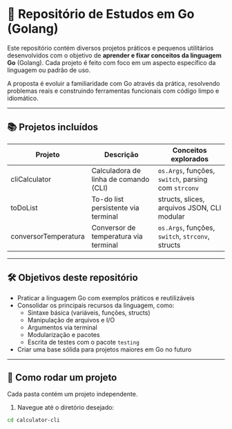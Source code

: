 # 🧠 Repositório de Estudos em Go (Golang)

Este repositório contém diversos projetos práticos e pequenos utilitários desenvolvidos com o objetivo de **aprender e fixar conceitos da linguagem Go** (Golang). Cada projeto é feito com foco em um aspecto específico da linguagem ou padrão de uso.

A proposta é evoluir a familiaridade com Go através da prática, resolvendo problemas reais e construindo ferramentas funcionais com código limpo e idiomático.

---

## 📚 Projetos incluídos

| Projeto         | Descrição                                                                 | Conceitos explorados                                  |
|-----------------|---------------------------------------------------------------------------|-------------------------------------------------------|
| cliCalculator   | Calculadora de linha de comando (CLI)                                     | `os.Args`, funções, `switch`, parsing com `strconv`   |
| toDoList        | To-do list persistente via terminal                                       | structs, slices, arquivos JSON, CLI modular           |
| conversorTemperatura  | Conversor de temperatura via terminal                               | `os.Args`, funções, `switch`, `strconv`, structs      |

---

## 🛠️ Objetivos deste repositório

- Praticar a linguagem Go com exemplos práticos e reutilizáveis
- Consolidar os principais recursos da linguagem, como:
  - Sintaxe básica (variáveis, funções, structs)
  - Manipulação de arquivos e I/O
  - Argumentos via terminal
  - Modularização e pacotes
  - Escrita de testes com o pacote `testing`
- Criar uma base sólida para projetos maiores em Go no futuro

---

## 🚀 Como rodar um projeto

Cada pasta contém um projeto independente.

1. Navegue até o diretório desejado:

```bash
cd calculator-cli
